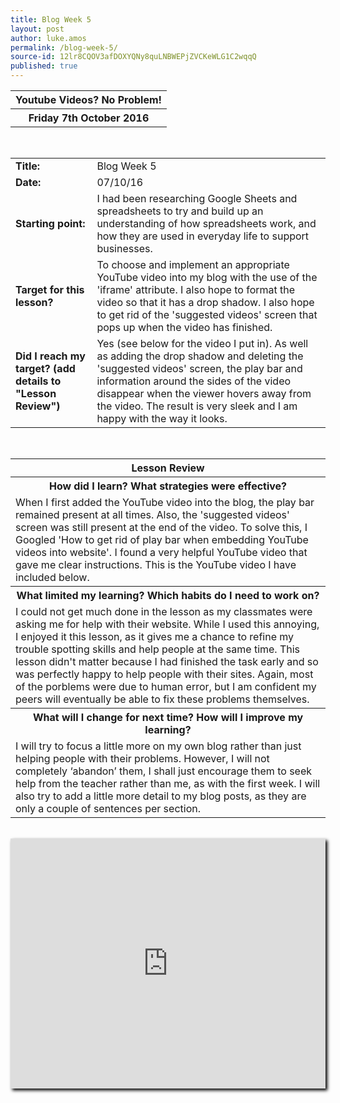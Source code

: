 ```yaml
---
title: Blog Week 5
layout: post
author: luke.amos
permalink: /blog-week-5/
source-id: 12lr8CQOV3afDOXYQNy8quLNBWEPjZVCKeWLG1C2wqqQ
published: true
---
```

<table class="title1">
<tr>
<th><strong>Youtube Videos? No Problem!</strong></th>
</tr>
<tr>
<th><strong>Friday 7th October 2016</strong></th>
</tr>
</table>
<br />

<table>
  <tr>
    <td><strong>Title:</strong></td>
    <td>Blog Week 5</td>
  </tr>
  <tr>
  <td><strong>Date:</strong></td>
    <td>07/10/16</td>
  </tr>
  <tr>
  <td><strong>Starting point:</strong></td>
    <td>I had been researching Google Sheets and spreadsheets to try and build up an understanding of how spreadsheets work, and how they are used in everyday life to support businesses. </td>
  </tr>
  <tr>
  <td><strong>Target for this lesson?</strong></td>
    <td>To choose and implement an appropriate YouTube video into my blog with the use of the 'iframe' attribute. I also hope to format the video so that it has a drop shadow. I also hope to get rid of the 'suggested videos' screen that pops up when the video has finished.</td>
  </tr>
  <tr>
    <td><strong>Did I reach my target? 
    (add details to "Lesson Review")</strong></td>
    <td>Yes (see below for the video I put in). As well as adding the drop shadow and deleting the 'suggested videos' screen, the play bar and information around the sides of the video disappear when the viewer hovers away from the video. The result is very sleek and I am happy with the way it looks. </td>
  </tr>
</table>
<br />

<table>
  <tr>
  <th><strong>Lesson Review</strong></th>
  </tr>
  <tr>
    <th><strong>How did I learn? What strategies were effective?</strong> </th>
  </tr>
  <tr>
    <td>When I first added the YouTube video into the blog, the play bar remained present at all times. Also, the 'suggested videos' screen was still present at the end of the video. To solve this, I Googled 'How to get rid of play bar when embedding YouTube videos into website'. I found a very helpful YouTube video that gave me clear instructions. This is the YouTube video I have included below. </td>
  </tr>
  <tr>
    <th><strong>What limited my learning? Which habits do I need to work on?</strong></th>
  </tr>
  <tr>
    <td>I could not get much done in the lesson as my classmates were asking me for help with their website. While I used this annoying, I enjoyed it this lesson, as it gives me a chance to refine my trouble spotting skills and help people at the same time. This lesson didn't matter because I had finished the task early and so was perfectly happy to help people with their sites. Again, most of the porblems were due to human error, but I am confident my peers will eventually be able to fix these problems themselves.</td>
  </tr>
  <tr>
    <th><strong>What will I change for next time? How will I improve my learning?</strong></th>
  </tr>
  <tr>
    <td>I will try to focus a little more on my own blog rather than just helping people with their problems. However, I will not completely ‘abandon’ them, I shall just encourage them to seek help from the teacher rather than me, as with the first week. I will also try to add a little more detail to my blog posts, as they are only a couple of sentences per section.</td>
  </tr>
</table>
<br />
<iframe width="100%" height="400px" style="box-shadow:3px 3px 5px #000" src="https://www.youtube.com/embed/rWl4y1-rdMw?rel=0;3&amp;autohide=1&amp;showinfo=0" frameborder="0" allowfullscreen></iframe>
<br />
